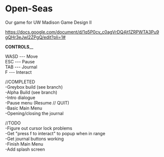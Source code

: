 # Open-Seas
Our game for UW Madison Game Design II

https://docs.google.com/document/d/1q5P0cv_c0agVrDQ4jt1ZRPWTA3Pu9gQHr3eJwl2ZPgQ/edit?pli=1#  

______CONTROLS________  

WASD --- Move  
ESC --- Pause  
TAB --- Journal  
F --- Interact  

//COMPLETED  
-Greybox build (see branch)  
-Alpha Build (see branch)  
-Intro dialogue  
-Pause menu (Resume // QUIT)  
-Basic Main Menu  
-Opening/closing the journal  

//TODO  
-Figure out cursor lock problems  
-Get "press f to interact" to popup when in range  
-Get journal buttons working  
-Finish Main Menu  
-Add splash screen
